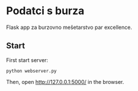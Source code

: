 # Podatci s burza

Flask app za burzovno mešetarstvo par excellence.

## Start

First start server:

```
python webserver.py
```

Then, open http://127.0.0.1:5000/ in the browser.
